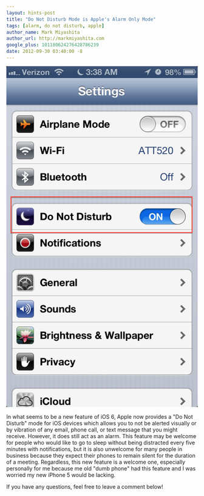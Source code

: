```yaml
---
layout: hints-post
title: "Do Not Disturb Mode is Apple's Alarm Only Mode"
tags: [alarm, do not disturb, apple]
author_name: Mark Miyashita
author_url: http://markmiyashita.com
google_plus: 101180624276428786239
date: 2012-09-30 03:40:00 -8
---
```


<img class="clear blog-image-full-border" src="/images/do_not_disturb.png" title="Alarm Mode">

In what seems to be a new feature of iOS 6, Apple now provides a "Do Not Disturb" mode for iOS devices which allows you to not be alerted visually or by vibration of any email, phone call, or text message that you might receive. However, it does still act as an alarm. This feature may be welcome for people who would like to go to sleep without being distracted every five minutes with notifications, but it is also unwelcome for many people in business because they expect their phones to remain silent for the duration of a meeting. Regardless, this new feature is a welcome one, especially personally for me because me old "dumb phone" had this feature and I was worried my new iPhone 5 would be lacking.

If you have any questions, feel free to leave a comment below!
